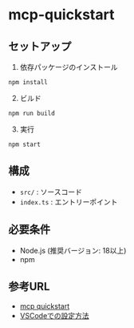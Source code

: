 # mcp-quickstart

## セットアップ

1. 依存パッケージのインストール

```
npm install
```

2. ビルド

```
npm run build
```

3. 実行

```
npm start
```

## 構成
- `src/` : ソースコード
- `index.ts` : エントリーポイント

## 必要条件
- Node.js (推奨バージョン: 18以上)
- npm

## 参考URL
- [mcp quickstart](https://modelcontextprotocol.io/quickstart/server)
- [VSCodeでの設定方法](https://qiita.com/unamu1229/items/718767ad7d4ff1ef386b#vscode%E3%81%A7githubcopilot%E3%81%AEagent%E3%83%A2%E3%83%BC%E3%83%89%E3%82%92%E8%A8%B1%E5%8F%AF%E3%81%99%E3%82%8B)


